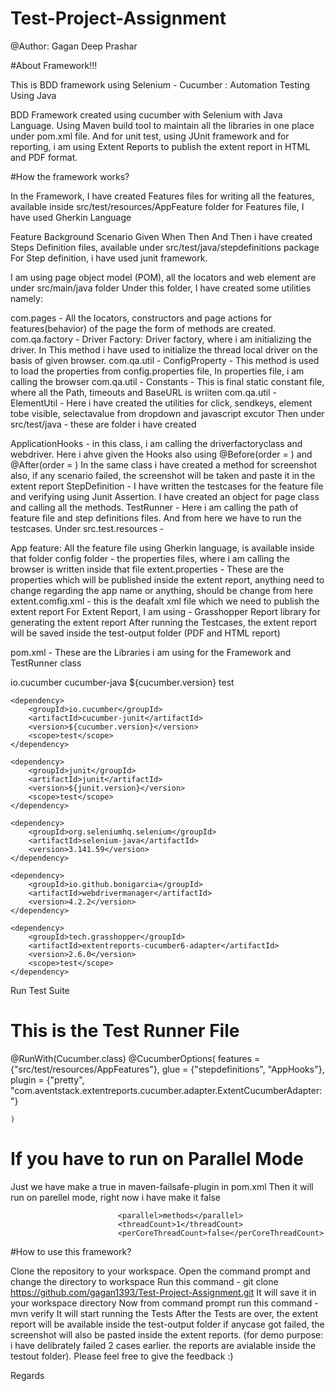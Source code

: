 # Test-Project-Assignment

@Author: Gagan Deep Prashar

#About Framework!!!

This is BDD framework using Selenium - Cucumber : Automation Testing Using Java

BDD Framework created using cucumber with Selenium with Java Language. Using Maven build tool to maintain all the libraries in one place under pom.xml file. And for unit test, using JUnit framework and for reporting, i am using Extent Reports to publish the extent report in HTML and PDF format.

#How the framework works?

In the Framework, I have created Features files for writing all the features, available inside src/test/resources/AppFeature folder for Features file, I have used Gherkin Language

Feature
Background
Scenario
Given
When
Then
And
Then i have created Steps Definition files, available under src/test/java/stepdefinitions package For Step definition, i have used junit framework.

I am using page object model (POM), all the locators and web element are under src/main/java folder Under this folder, I have created some utilities namely:

com.pages - All the locators, constructors and page actions for features(behavior) of the page the form of methods are created.
com.qa.factory - Driver Factory: Driver factory, where i am initializing the driver. In This method i have used to initialize the thread local driver on the basis of given browser.
com.qa.util - ConfigProperty - This method is used to load the properties from config.properties file, In properties file, i am calling the browser
com.qa.util - Constants - This is final static constant file, where all the Path, timeouts and BaseURL is wriiten
com.qa.util - ElementUtil - Here i have created the utilities for click, sendkeys, element tobe visible, selectavalue from dropdown and javascript excutor
Then under src/test/java - these are folder i have created

ApplicationHooks - in this class, i am calling the driverfactoryclass and webdriver. Here i ahve given the Hooks also using @Before(order = ) and @After(order = )
In the same class i have created a method for screenshot also, if any scenario failed, the screenshot will be taken and paste it in the extent report
StepDefinition - I have written the testcases for the feature file and verifying using Junit Assertion. I have created an object for page class and calling all the methods.
TestRunner - Here i am calling the path of feature file and step definitions files. And from here we have to run the testcases.
Under src.test.resources -

App feature: All the feature file using Gherkin language, is available inside that folder
config folder - the properties files, where i am calling the browser is written inside that file
extent.properties - These are the properties which will be published inside the extent report, anything need to change regarding the app name or anything, should be change from here
extent.comfig.xml - this is the deafalt xml file which we need to publish the extent report
For Extent Report, I am using - Grasshopper Report library for generating the extent report
After running the Testcases, the extent report will be saved inside the test-output folder (PDF and HTML report)

pom.xml - These are the Libraries i am using for the Framework and TestRunner class

<dependency>
		<groupId>io.cucumber</groupId>
		<artifactId>cucumber-java</artifactId>
		<version>${cucumber.version}</version>
		<scope>test</scope>
	</dependency>

	<dependency>
		<groupId>io.cucumber</groupId>
		<artifactId>cucumber-junit</artifactId>
		<version>${cucumber.version}</version>
		<scope>test</scope>
	</dependency>

	<dependency>
		<groupId>junit</groupId>
		<artifactId>junit</artifactId>
		<version>${junit.version}</version>
		<scope>test</scope>
	</dependency>

	<dependency>
		<groupId>org.seleniumhq.selenium</groupId>
		<artifactId>selenium-java</artifactId>
		<version>3.141.59</version>
	</dependency>

	<dependency>
		<groupId>io.github.bonigarcia</groupId>
		<artifactId>webdrivermanager</artifactId>
		<version>4.2.2</version>
	</dependency>

	<dependency>
		<groupId>tech.grasshopper</groupId>
		<artifactId>extentreports-cucumber6-adapter</artifactId>
		<version>2.6.0</version>
		<scope>test</scope>
	</dependency>

Run Test Suite

# This is the Test Runner File

@RunWith(Cucumber.class)
@CucumberOptions(
	features = {"src/test/resources/AppFeatures"},
	glue = {"stepdefinitions", "AppHooks"},
	plugin = {"pretty", "com.aventstack.extentreports.cucumber.adapter.ExtentCucumberAdapter:"}
	
	)
  
  # If you have to run on Parallel Mode
  Just we have make a true in maven-failsafe-plugin in pom.xml
  Then it will run on parellel mode, right now i have make it false
  <!-- UNCOMMENT BELOW 3 LINES - To execute using parallel or combination 
								option -->
							<parallel>methods</parallel>
							<threadCount>1</threadCount>
							<perCoreThreadCount>false</perCoreThreadCount>

  
#How to use this framework?

Clone the repository to your workspace.
Open the command prompt and change the directory to workspace
Run this command - git clone https://github.com/gagan1393/Test-Project-Assignment.git
It will save it in your workspace directory
Now from command prompt run this command - mvn verify
It will start running the Tests
After the Tests are over, the extent report will be available inside the test-output folder
if anycase got failed, the screenshot will also be pasted inside the extent reports. (for demo purpose: i have delibrately failed 2 cases earlier. the reports are avialable inside the testout folder).
Please feel free to give the feedback :)

Regards
